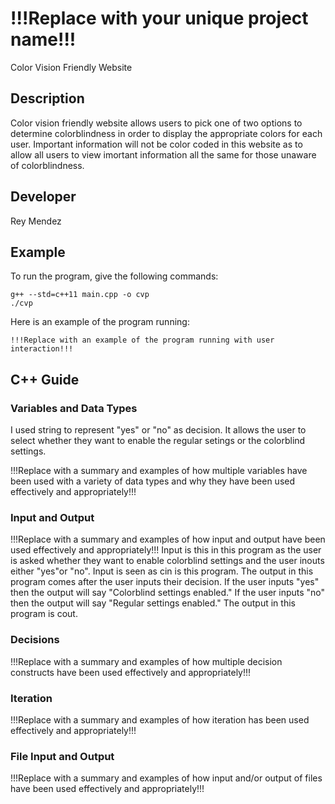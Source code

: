 # !!!Replace with your unique project name!!!
Color Vision Friendly Website 
## Description
Color vision friendly website allows users to pick one of two options to determine colorblindness in order to display the appropriate colors for each user. Important information will not be color coded in this website as to allow all users to view imortant information all the same for those unaware of colorblindness. 

## Developer

Rey Mendez

## Example

To run the program, give the following commands:

```
g++ --std=c++11 main.cpp -o cvp
./cvp
```

Here is an example of the program running:

```
!!!Replace with an example of the program running with user interaction!!!
```

## C++ Guide

### Variables and Data Types

I used string to represent "yes" or "no" as decision. It allows the user to select whether they want to enable the regular setings or the colorblind settings.

 !!!Replace with a summary and examples of how multiple variables have been used with a variety of data types and why they have been used effectively and appropriately!!!

### Input and Output

!!!Replace with a summary and examples of how input and output have been used effectively and appropriately!!!
Input is this in this program as the user is asked whether they want to enable colorblind settings and the user inouts either "yes"or "no". Input is seen as cin is this program. 
The output in this program comes after the user inputs their decision. If the user inputs "yes" then the output will say "Colorblind settings enabled." If the user inputs "no" then the output will say "Regular settings enabled." The output in this program is cout.
### Decisions

!!!Replace with a summary and examples of how multiple decision constructs have been used effectively and appropriately!!!

### Iteration

!!!Replace with a summary and examples of how iteration has been used effectively and appropriately!!!

### File Input and Output

!!!Replace with a summary and examples of how input and/or output of files have been used effectively and appropriately!!!
